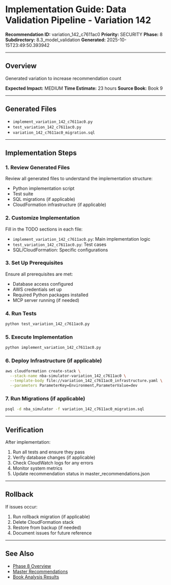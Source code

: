 # Implementation Guide: Data Validation Pipeline - Variation 142

**Recommendation ID:** variation_142_c7611ac0
**Priority:** SECURITY
**Phase:** 8
**Subdirectory:** 8.3_model_validation
**Generated:** 2025-10-15T23:49:50.393942

---

## Overview

Generated variation to increase recommendation count

**Expected Impact:** MEDIUM
**Time Estimate:** 23 hours
**Source Book:** Book 9

---

## Generated Files

- `implement_variation_142_c7611ac0.py`
- `test_variation_142_c7611ac0.py`
- `variation_142_c7611ac0_migration.sql`

---

## Implementation Steps

### 1. Review Generated Files

Review all generated files to understand the implementation structure:
- Python implementation script
- Test suite
- SQL migrations (if applicable)
- CloudFormation infrastructure (if applicable)

### 2. Customize Implementation

Fill in the TODO sections in each file:
- `implement_variation_142_c7611ac0.py`: Main implementation logic
- `test_variation_142_c7611ac0.py`: Test cases
- SQL/CloudFormation: Specific configurations

### 3. Set Up Prerequisites

Ensure all prerequisites are met:
- Database access configured
- AWS credentials set up
- Required Python packages installed
- MCP server running (if needed)

### 4. Run Tests

```bash
python test_variation_142_c7611ac0.py
```

### 5. Execute Implementation

```bash
python implement_variation_142_c7611ac0.py
```

### 6. Deploy Infrastructure (if applicable)

```bash
aws cloudformation create-stack \
  --stack-name nba-simulator-variation_142_c7611ac0 \
  --template-body file://variation_142_c7611ac0_infrastructure.yaml \
  --parameters ParameterKey=Environment,ParameterValue=dev
```

### 7. Run Migrations (if applicable)

```bash
psql -d nba_simulator -f variation_142_c7611ac0_migration.sql
```

---

## Verification

After implementation:
1. Run all tests and ensure they pass
2. Verify database changes (if applicable)
3. Check CloudWatch logs for any errors
4. Monitor system metrics
5. Update recommendation status in master_recommendations.json

---

## Rollback

If issues occur:
1. Run rollback migration (if applicable)
2. Delete CloudFormation stack
3. Restore from backup (if needed)
4. Document issues for future reference

---

## See Also

- [Phase 8 Overview](/Users/ryanranft/nba-simulator-aws/docs/phases/phase_8/)
- [Master Recommendations](/Users/ryanranft/nba-mcp-synthesis/analysis_results/master_recommendations.json)
- [Book Analysis Results](/Users/ryanranft/nba-mcp-synthesis/analysis_results/)
